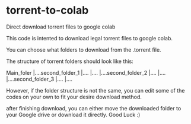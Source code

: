 # torrent-to-colab
Direct download torrent files to google colab

This code is intented to download legal torrent files to google colab.

You can choose what folders to download from the .torrent file.

The structure of torrent folders should look like this:

Main_foler
    |....second_folder_1
                        |....
                        |....
    |....second_folder_2
                        |....
                        |....        
    |....second_folder_3
                        |....
                        |....
                        
However, if the folder structure is not the same, you can edit some of the codes on your own to fit your desire download method.

after finishing download, you can either move the downloaded folder to your Google drive or download it directly.
Good Luck :)
